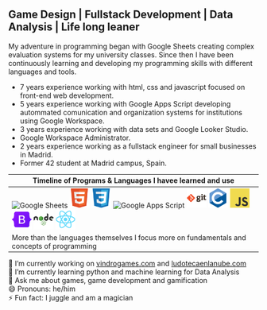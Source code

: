 ## Game Design | Fullstack Development | Data Analysis | Life long leaner


My adventure in programming began with Google Sheets creating complex evaluation systems for my university classes.
Since then I have been continuously learning and developing my programming skills with different languages and tools.

- 7 years experience working with html, css and javascript focused on front-end web development.
- 5 years experience working with Google Apps Script developing autommated comunication and organization systems for institutions using Google Workspace.
- 3 years experience working with data sets and Google Looker Studio.
- Google Workspace Administrator.
- 2 years experience working as a fullstack engineer for small businesses in Madrid.
- Former 42 student at Madrid campus, Spain.

| **Timeline of Programs & Languages I havee learned and use** |
|----|
| <img src="https://upload.wikimedia.org/wikipedia/commons/thumb/a/aa/GSheets.svg/2048px-GSheets.svg.png" alt="Google Sheets" width="40" height="40"/>  <img src="https://github.com/devicons/devicon/blob/master/icons/html5/html5-original.svg" alt="html5" width="40" height="40"/>  <img src="https://github.com/devicons/devicon/blob/master/icons/css3/css3-original.svg" alt="css3" width="40" height="40"/>  <img src="https://upload.wikimedia.org/wikipedia/commons/thumb/2/2f/Google_Apps_Script.svg/768px-Google_Apps_Script.svg.png" alt="Google Apps Script" width="40" height="40"/>  <img src="https://github.com/devicons/devicon/blob/master/icons/git/git-original-wordmark.svg" alt="git" width="40" height="40"/>  <img src="https://github.com/devicons/devicon/blob/master/icons/c/c-original.svg" alt="C" width="40" height="40"/>  <img src="https://raw.githubusercontent.com/devicons/devicon/master/icons/javascript/javascript-original.svg" alt="javascript" width="40" height="40"/>  <img src="https://github.com/devicons/devicon/blob/master/icons/bootstrap/bootstrap-original.svg" alt="https://github.com/devicons/devicon/blob/master/icons/jquery/jquery-original-wordmark.svg" alt="jquery" width="40" height="40"/>  <img src="https://github.com/devicons/devicon/blob/master/icons/nodejs/nodejs-original-wordmark.svg" alt="node-js" width="40" height="40"/>  <img src="https://github.com/devicons/devicon/blob/master/icons/react/react-original.svg" alt="react" width="40" height="40"/>  |
| More than the languages themselves I focus more on fundamentals and concepts of programming |


🔭 I’m currently working on [vindrogames.com](https://www.vindrogames.com/) and [ludotecaenlanube.com](https://ludotecaenlanube.com/)<br />
🌱 I’m currently learning python and machine learning for Data Analysis<br />
💬 Ask me about games, game development and gamification<br />
😄 Pronouns: he/him<br />
⚡ Fun fact: I juggle and am a magician<br />
